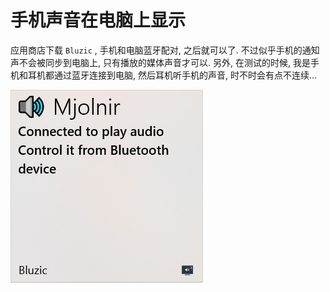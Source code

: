 # 手机声音在电脑上显示

应用商店下载 `Bluzic` , 手机和电脑蓝牙配对, 之后就可以了. 不过似乎手机的通知声不会被同步到电脑上, 只有播放的媒体声音才可以.
另外, 在测试的时候, 我是手机和耳机都通过蓝牙连接到电脑, 然后耳机听手机的声音, 时不时会有点不连续...

![](assets/%E7%94%B5%E8%84%91%E5%A3%B0%E9%9F%B3%E6%8E%A7%E5%88%B6/image-20210907163732872.png)
